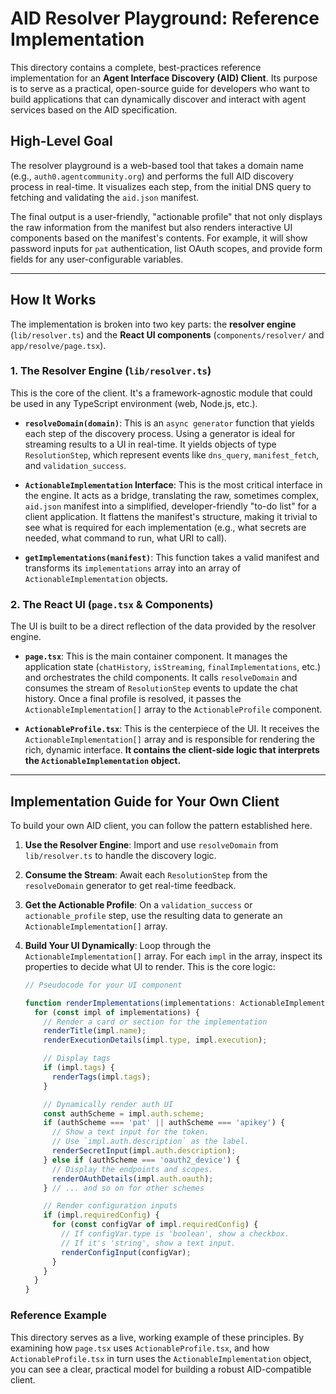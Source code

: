# AID Resolver Playground: Reference Implementation

This directory contains a complete, best-practices reference implementation for an **Agent Interface Discovery (AID) Client**. Its purpose is to serve as a practical, open-source guide for developers who want to build applications that can dynamically discover and interact with agent services based on the AID specification.

## High-Level Goal

The resolver playground is a web-based tool that takes a domain name (e.g., `auth0.agentcommunity.org`) and performs the full AID discovery process in real-time. It visualizes each step, from the initial DNS query to fetching and validating the `aid.json` manifest.

The final output is a user-friendly, "actionable profile" that not only displays the raw information from the manifest but also renders interactive UI components based on the manifest's contents. For example, it will show password inputs for `pat` authentication, list OAuth scopes, and provide form fields for any user-configurable variables.

---

## How It Works

The implementation is broken into two key parts: the **resolver engine** (`lib/resolver.ts`) and the **React UI components** (`components/resolver/` and `app/resolve/page.tsx`).

### 1. The Resolver Engine (`lib/resolver.ts`)

This is the core of the client. It's a framework-agnostic module that could be used in any TypeScript environment (web, Node.js, etc.).

-   **`resolveDomain(domain)`**: This is an `async generator` function that yields each step of the discovery process. Using a generator is ideal for streaming results to a UI in real-time. It yields objects of type `ResolutionStep`, which represent events like `dns_query`, `manifest_fetch`, and `validation_success`.

-   **`ActionableImplementation` Interface**: This is the most critical interface in the engine. It acts as a bridge, translating the raw, sometimes complex, `aid.json` manifest into a simplified, developer-friendly "to-do list" for a client application. It flattens the manifest's structure, making it trivial to see what is required for each implementation (e.g., what secrets are needed, what command to run, what URI to call).

-   **`getImplementations(manifest)`**: This function takes a valid manifest and transforms its `implementations` array into an array of `ActionableImplementation` objects.

### 2. The React UI (`page.tsx` & Components)

The UI is built to be a direct reflection of the data provided by the resolver engine.

-   **`page.tsx`**: This is the main container component. It manages the application state (`chatHistory`, `isStreaming`, `finalImplementations`, etc.) and orchestrates the child components. It calls `resolveDomain` and consumes the stream of `ResolutionStep` events to update the chat history. Once a final profile is resolved, it passes the `ActionableImplementation[]` array to the `ActionableProfile` component.

-   **`ActionableProfile.tsx`**: This is the centerpiece of the UI. It receives the `ActionableImplementation[]` array and is responsible for rendering the rich, dynamic interface. **It contains the client-side logic that interprets the `ActionableImplementation` object.**

---

## Implementation Guide for Your Own Client

To build your own AID client, you can follow the pattern established here.

1.  **Use the Resolver Engine**: Import and use `resolveDomain` from `lib/resolver.ts` to handle the discovery logic.

2.  **Consume the Stream**: Await each `ResolutionStep` from the `resolveDomain` generator to get real-time feedback.

3.  **Get the Actionable Profile**: On a `validation_success` or `actionable_profile` step, use the resulting data to generate an `ActionableImplementation[]` array.

4.  **Build Your UI Dynamically**: Loop through the `ActionableImplementation[]` array. For each `impl` in the array, inspect its properties to decide what UI to render. This is the core logic:

    ```typescript
    // Pseudocode for your UI component
    
    function renderImplementations(implementations: ActionableImplementation[]) {
      for (const impl of implementations) {
        // Render a card or section for the implementation
        renderTitle(impl.name);
        renderExecutionDetails(impl.type, impl.execution);
    
        // Display tags
        if (impl.tags) {
          renderTags(impl.tags);
        }

        // Dynamically render auth UI
        const authScheme = impl.auth.scheme;
        if (authScheme === 'pat' || authScheme === 'apikey') {
          // Show a text input for the token.
          // Use `impl.auth.description` as the label.
          renderSecretInput(impl.auth.description);
        } else if (authScheme === 'oauth2_device') {
          // Display the endpoints and scopes.
          renderOAuthDetails(impl.auth.oauth);
        } // ... and so on for other schemes
    
        // Render configuration inputs
        if (impl.requiredConfig) {
          for (const configVar of impl.requiredConfig) {
            // If configVar.type is 'boolean', show a checkbox.
            // If it's 'string', show a text input.
            renderConfigInput(configVar);
          }
        }
      }
    }
    ```

### Reference Example

This directory serves as a live, working example of these principles. By examining how `page.tsx` uses `ActionableProfile.tsx`, and how `ActionableProfile.tsx` in turn uses the `ActionableImplementation` object, you can see a clear, practical model for building a robust AID-compatible client. 